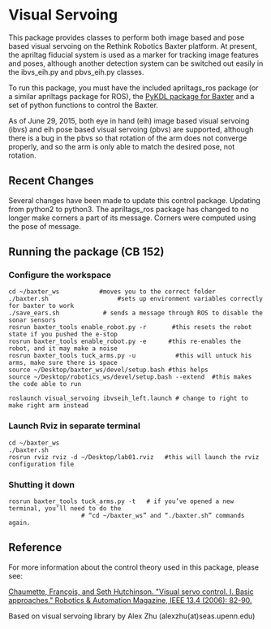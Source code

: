 # Visual Servoing

This package provides classes to perform both image based and pose based visual servoing on the Rethink Robotics Baxter platform. At present, the apriltag fiducial system is used as a marker for tracking image features and poses, although another detection system can be switched out easily in the ibvs_eih.py and pbvs_eih.py classes. 

To run this package, you must have the included apriltags_ros package (or a similar apriltags package for ROS), the [PyKDL package for Baxter](http://sdk.rethinkrobotics.com/wiki/Baxter_PyKDL) and a set of python functions to control the Baxter.

As of June 29, 2015, both eye in hand (eih) image based visual servoing (ibvs) and eih pose based visual servoing (pbvs) are supported, although there is a bug in the pbvs so that rotation of the arm does not converge properly, and so the arm is only able to match the desired pose, not rotation.

## Recent Changes
Several changes have been made to update this control package. Updating from python2 to python3. The apriltags_ros package has changed to no longer make corners a part of its message. Corners were computed using the pose of message.



## Running the package (CB 152)
### Configure the workspace
 ```
cd ~/baxter_ws           #moves you to the correct folder 
./baxter.sh                   #sets up environment variables correctly for baxter to work
./save_ears.sh            # sends a message through ROS to disable the sonar sensors
rosrun baxter_tools enable_robot.py -r       #this resets the robot state if you pushed the e-stop
rosrun baxter_tools enable_robot.py -e      #this re-enables the robot, and it may make a noise
rosrun baxter_tools tuck_arms.py -u           #this will untuck his arms, make sure there is space
source ~/Desktop/baxter_ws/devel/setup.bash #this helps
source ~/Desktop/robotics_ws/devel/setup.bash --extend  #this makes the code able to run

roslaunch visual_servoing ibvseih_left.launch # change to right to make right arm instead
```
### Launch Rviz in separate terminal
```
cd ~/baxter_ws
./baxter.sh
rosrun rviz rviz -d ~/Desktop/lab01.rviz   #this will launch the rviz configuration file
```
### Shutting it down
```
rosrun baxter_tools tuck_arms.py -t   # if you’ve opened a new terminal, you’ll need to do the
					# “cd ~/baxter_ws” and “./baxter.sh” commands again.
```

## Reference
For more information about the control theory used in this package, please see:

[Chaumette, François, and Seth Hutchinson. "Visual servo control. I. Basic approaches." Robotics & Automation Magazine, IEEE 13.4 (2006): 82-90.](https://www.researchgate.net/publication/3344795_Visual_servo_control_I_Basic_approaches)

Based on visual servoing library by Alex Zhu (alexzhu(at)seas.upenn.edu)

